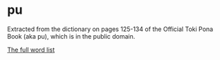 # pu

Extracted from the dictionary on pages 125-134 of the Official Toki Pona Book (aka pu), which is in the public domain.

[The full word list](https://github.com/janpona/pu/blob/205d059e02abf01ced7d4712b3dc4ebf1bd6b2cd/pu.csv)
